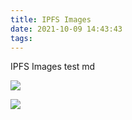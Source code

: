 ```yaml
---
title: IPFS Images
date: 2021-10-09 14:43:43
tags:
---
```


IPFS Images test md

<!-- ipfs fleek -->
![](https://ipfs.fleek.co/ipfs/bafybeih5r5pyi6kkglocngk4hqidvjudhe3ufznehc2ighaiwjst4ne66q)

<!-- ipfs -->
![](ipfs://bafybeih5r5pyi6kkglocngk4hqidvjudhe3ufznehc2ighaiwjst4ne66q)

<!-- test -->